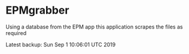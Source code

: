 # EPMgrabber
Using a database from the EPM app this application scrapes the files as required


Latest backup: Sun Sep 1 10:06:01 UTC 2019
